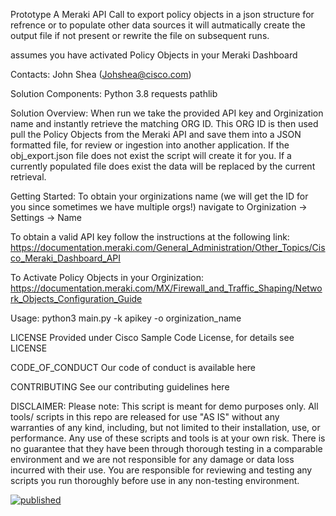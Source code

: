 Prototype
A Meraki API Call to export policy objects in a json structure for refrence or to populate other data sources
it will autmatically create the output file if not present or rewrite the file on subsequent runs.

assumes you have activated Policy Objects in your Meraki Dashboard

Contacts:
John Shea (Johshea@cisco.com)

Solution Components:
Python 3.8
requests
pathlib

Solution Overview:
When run we take the provided API key and Orginization name and instantly retrieve the matching ORG ID. This ORG ID is then used pull the Policy Objects from the Meraki API and save them into a JSON formatted file, for review or ingestion into another application. If the obj_export.json file does not exist the script will create it for you. If a currently populated file does exist the data will be replaced by the current retrieval.


Getting Started:
To obtain your orginizations name (we will get the ID for you since sometimes we have multiple orgs!) 
navigate to Orginization -> Settings -> Name

To obtain a valid API key follow the instructions at the following link:
https://documentation.meraki.com/General_Administration/Other_Topics/Cisco_Meraki_Dashboard_API

To Activate Policy Objects in your Orginization:
https://documentation.meraki.com/MX/Firewall_and_Traffic_Shaping/Network_Objects_Configuration_Guide

Usage:
python3 main.py -k apikey -o orginization_name

LICENSE
Provided under Cisco Sample Code License, for details see LICENSE

CODE_OF_CONDUCT
Our code of conduct is available here

CONTRIBUTING
See our contributing guidelines here

DISCLAIMER:
Please note: This script is meant for demo purposes only. All tools/ scripts in this repo are released for use "AS IS" without any warranties of any kind, including, but not limited to their installation, use, or performance. Any use of these scripts and tools is at your own risk. There is no guarantee that they have been through thorough testing in a comparable environment and we are not responsible for any damage or data loss incurred with their use.
You are responsible for reviewing and testing any scripts you run thoroughly before use in any non-testing environment.


  [![published](https://static.production.devnetcloud.com/codeexchange/assets/images/devnet-published.svg)](https://developer.cisco.com/codeexchange/github/repo/johshea/export_Mpolicy_objects)
  

